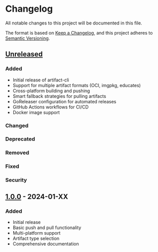 # Changelog

All notable changes to this project will be documented in this file.

The format is based on [Keep a Changelog](https://keepachangelog.com/en/1.0.0/),
and this project adheres to [Semantic Versioning](https://semver.org/spec/v2.0.0.html).

## [Unreleased]

### Added
- Initial release of artifact-cli
- Support for multiple artifact formats (OCI, imgpkg, educates)
- Cross-platform building and pushing
- Smart fallback strategies for pulling artifacts
- GoReleaser configuration for automated releases
- GitHub Actions workflows for CI/CD
- Docker image support

### Changed

### Deprecated

### Removed

### Fixed

### Security

## [1.0.0] - 2024-01-XX

### Added
- Initial release
- Basic push and pull functionality
- Multi-platform support
- Artifact type selection
- Comprehensive documentation

[Unreleased]: https://github.com/jorgemoralespou/educates-artifact-cli/compare/v1.0.0...HEAD
[1.0.0]: https://github.com/jorgemoralespou/educates-artifact-cli/releases/tag/v1.0.0
